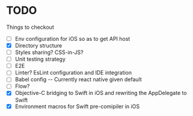 # TODO
Things to checkout

- [ ] Env configuration for iOS so as to get API host
- [x] Directory structure
- [ ] Styles sharing? CSS-in-JS?
- [ ] Unit testing strategy
- [ ] E2E
- [ ] Linter? EsLint configuration and IDE integration
- [ ] Babel config -- Currently react native given default
- [ ] Flow?
- [x] Objective-C bridging to Swift in iOS and rewriting the AppDelegate to Swift
- [x] Environment macros for Swift pre-comipiler in iOS
